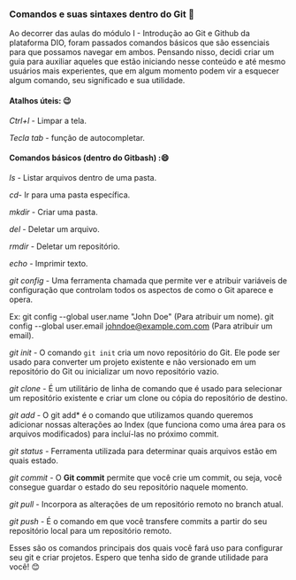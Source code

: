 ### Comandos e suas sintaxes dentro do Git  :file_folder:



Ao decorrer das aulas do módulo I - Introdução ao Git e Github da plataforma DIO, foram passados comandos básicos que são essenciais para que possamos navegar em ambos. Pensando nisso, decidi criar um guia para auxiliar aqueles que estão iniciando nesse conteúdo e até mesmo usuários mais experientes, que em algum momento podem vir a esquecer algum comando, seu significado e sua utilidade.



#### Atalhos úteis: :wink:

*Ctrl+l* - Limpar a tela.

*Tecla tab* -  função de autocompletar.



#### Comandos básicos (dentro do Gitbash) ::smile:

*ls* - Listar arquivos dentro de uma pasta.

*cd*- Ir para uma pasta específica.

*mkdir* - Criar uma pasta.

*del* - Deletar um arquivo.

*rmdir* - Deletar um repositório.

*echo* - Imprimir texto.

*git config* - Uma ferramenta chamada que permite ver e atribuir variáveis de configuração que controlam todos os aspectos de como o Git aparece e opera. 

Ex: git config --global user.name "John Doe" (Para atribuir um nome).
git config --global user.email johndoe@example.com.com (Para atribuir um email).

*git init* - O comando `git init` cria um novo repositório do Git. Ele pode ser usado para converter um projeto existente e não versionado em um repositório do Git ou inicializar um novo repositório vazio.

*git clone* - É um utilitário de linha de comando que é usado para selecionar um repositório existente e criar um clone ou cópia do repositório de destino. 

*git add* - O git add*  é o comando que utilizamos quando queremos adicionar nossas alterações ao Index (que funciona como uma área para os arquivos modificados) para incluí-las no próximo commit.

*git status* - Ferramenta utilizada para determinar quais arquivos estão em quais estado.

*git commit* - O **Git commit** permite que você crie um commit, ou seja, você consegue guardar o estado do seu repositório naquele momento.

*git pull* - Incorpora as alterações de um repositório remoto no branch atual.

*git push* - É o comando em que você transfere commits a partir do seu repositório local para um repositório remoto.



Esses são os comandos principais dos quais você fará uso para configurar seu git e criar projetos. Espero que tenha sido de grande utilidade para você! :blush: